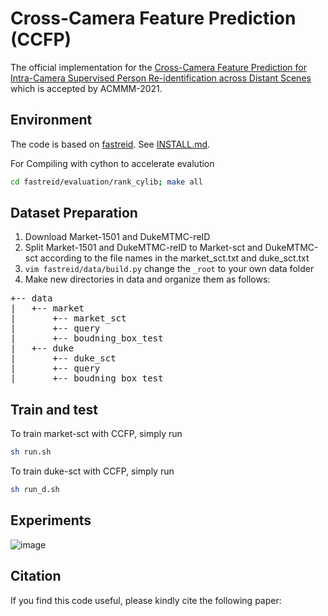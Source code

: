 # Cross-Camera Feature Prediction (CCFP)
The official implementation for the [Cross-Camera Feature Prediction for Intra-Camera Supervised Person Re-identification across Distant Scenes](https://arxiv.org/abs/2107.13904) which is accepted by ACMMM-2021.

## Environment

The code is based on [fastreid](https://github.com/JDAI-CV/fast-reid). See [INSTALL.md](https://github.com/JDAI-CV/fast-reid/blob/master/INSTALL.md).

For Compiling with cython to accelerate evalution
```bash
cd fastreid/evaluation/rank_cylib; make all
```

## Dataset Preparation

1. Download Market-1501 and DukeMTMC-reID
2. Split Market-1501 and DukeMTMC-reID to Market-sct and DukeMTMC-sct according to the file names in the market_sct.txt and duke_sct.txt
3. ```vim fastreid/data/build.py``` change the ```_root``` to your own data folder
4. Make new directories in data and organize them as follows:
<pre>
+-- data
|   +-- market
|       +-- market_sct
|       +-- query
|       +-- boudning_box_test
|   +-- duke
|       +-- duke_sct
|       +-- query
|       +-- boudning_box_test
</pre>

## Train and test

To train market-sct with CCFP, simply run
```bash
sh run.sh
```
To train duke-sct with CCFP, simply run
```bash
sh run_d.sh
```

## Experiments

![image](https://github.com/g3956/Cross-Camera-Feature-Prediction-for-Intra-Camera-Supervised-Person-Re-identification-across-Distant-/blob/main/results.png)


## Citation

If you find this code useful, please kindly cite the following paper:



